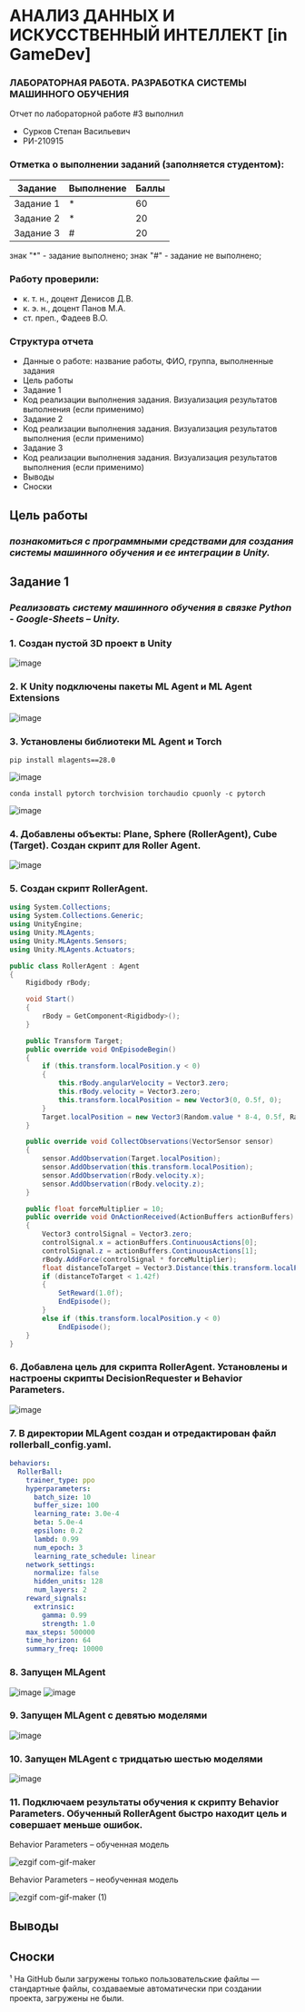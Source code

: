 # АНАЛИЗ ДАННЫХ И ИСКУССТВЕННЫЙ ИНТЕЛЛЕКТ [in GameDev]
### ЛАБОРАТОРНАЯ РАБОТА. РАЗРАБОТКА СИСТЕМЫ МАШИННОГО ОБУЧЕНИЯ

Отчет по лабораторной работе #3 выполнил
- Сурков Степан Васильевич
- РИ-210915
### Отметка о выполнении заданий (заполняется студентом):
| Задание | Выполнение | Баллы |
| ------ | ------ | ------ |
| Задание 1 | * | 60 |
| Задание 2 | * | 20 |
| Задание 3 | # | 20 |

знак "*" - задание выполнено; знак "#" - задание не выполнено;

### Работу проверили:
- к. т. н., доцент Денисов Д.В.
- к. э. н., доцент Панов М.А.
- ст. преп., Фадеев В.О.

### Структура отчета

- Данные о работе: название работы, ФИО, группа, выполненные задания
- Цель работы
- Задание 1
- Код реализации выполнения задания. Визуализация результатов выполнения (если применимо)
- Задание 2
- Код реализации выполнения задания. Визуализация результатов выполнения (если применимо)
- Задание 3
- Код реализации выполнения задания. Визуализация результатов выполнения (если применимо)
- Выводы
- Сноски

## Цель работы
### *познакомиться с программными средствами для создания системы машинного обучения и ее интеграции в Unity.*

## Задание 1
### *Реализовать систему машинного обучения в связке Python - Google-Sheets – Unity.*

### 1. Создан пустой 3D проект в Unity
![image](https://user-images.githubusercontent.com/66885212/208491945-60894771-10bc-45f6-9253-d47fdeae72eb.png)

### 2. К Unity подключены пакеты ML Agent и ML Agent Extensions
![image](https://user-images.githubusercontent.com/66885212/208492676-48a3f8ff-47a8-48f3-9238-7ade571cc865.png)


### 3. Установлены библиотеки ML Agent и Torch
`pip install mlagents==28.0`

![image](https://user-images.githubusercontent.com/66885212/208494346-30261d41-63e4-4289-b86f-478e3334afe7.png)

`conda install pytorch torchvision torchaudio cpuonly -c pytorch`

![image](https://user-images.githubusercontent.com/66885212/208498886-c618eae6-b590-4804-8a30-24c17f63d330.png)

### 4. Добавлены объекты: Plane, Sphere (RollerAgent), Cube (Target). Создан скрипт для Roller Agent.
![image](https://user-images.githubusercontent.com/66885212/208502115-721a6435-5ca3-4e6d-8e53-0f27016a3563.png)

### 5. Создан скрипт RollerAgent.
```c#
using System.Collections;
using System.Collections.Generic;
using UnityEngine;
using Unity.MLAgents;
using Unity.MLAgents.Sensors;
using Unity.MLAgents.Actuators;

public class RollerAgent : Agent
{
    Rigidbody rBody;

    void Start()
    {
        rBody = GetComponent<Rigidbody>();
    }

    public Transform Target;
    public override void OnEpisodeBegin()
    {
        if (this.transform.localPosition.y < 0)
        {
            this.rBody.angularVelocity = Vector3.zero;
            this.rBody.velocity = Vector3.zero;
            this.transform.localPosition = new Vector3(0, 0.5f, 0);
        }
        Target.localPosition = new Vector3(Random.value * 8-4, 0.5f, Random.value * 8-4);
    }

    public override void CollectObservations(VectorSensor sensor)
    {
        sensor.AddObservation(Target.localPosition);
        sensor.AddObservation(this.transform.localPosition);
        sensor.AddObservation(rBody.velocity.x);
        sensor.AddObservation(rBody.velocity.z);
    }

    public float forceMultiplier = 10;
    public override void OnActionReceived(ActionBuffers actionBuffers)
    {
        Vector3 controlSignal = Vector3.zero;
        controlSignal.x = actionBuffers.ContinuousActions[0];
        controlSignal.z = actionBuffers.ContinuousActions[1];
        rBody.AddForce(controlSignal * forceMultiplier);
        float distanceToTarget = Vector3.Distance(this.transform.localPosition, Target.localPosition);
        if (distanceToTarget < 1.42f)
        {
            SetReward(1.0f);
            EndEpisode();
        }
        else if (this.transform.localPosition.y < 0)
            EndEpisode();
    }
}
```

### 6. Добавлена цель для скрипта RollerAgent. Установлены и настроены скрипты DecisionRequester и Behavior Parameters.
![image](https://user-images.githubusercontent.com/66885212/208502873-9ea7d2b7-7fdd-4e7f-b4a8-c4f716812d66.png)

### 7. В директории MLAgent создан и отредактирован файл rollerball_config.yaml.
```yaml
behaviors:
  RollerBall:
    trainer_type: ppo
    hyperparameters:
      batch_size: 10
      buffer_size: 100
      learning_rate: 3.0e-4
      beta: 5.0e-4
      epsilon: 0.2
      lambd: 0.99
      num_epoch: 3
      learning_rate_schedule: linear
    network_settings:
      normalize: false
      hidden_units: 128
      num_layers: 2
    reward_signals:
      extrinsic:
        gamma: 0.99
        strength: 1.0
    max_steps: 500000
    time_horizon: 64
    summary_freq: 10000
```

### 8. Запущен MLAgent
![image](https://user-images.githubusercontent.com/66885212/208516800-696da8a8-ef31-46c6-8dc5-a030ad1ed9e5.png)
![image](https://user-images.githubusercontent.com/66885212/208516945-5996b97a-3ae2-4112-86be-0cd441d11b89.png)

### 9. Запущен MLAgent с девятью моделями
![image](https://user-images.githubusercontent.com/66885212/208522090-0ace70f9-6cc5-49d4-bdbc-c3a1355f26ba.png)

### 10. Запущен MLAgent с тридцатью шестью моделями
![image](https://user-images.githubusercontent.com/66885212/208523526-608502bf-f995-4502-833d-5f7b0d00b379.png)

### 11. Подключаем результаты обучения к скрипту Behavior Parameters. Обученный RollerAgent быстро находит цель и совершает меньше ошибок.

Behavior Parameters – обученная модель

![ezgif com-gif-maker](https://user-images.githubusercontent.com/66885212/208525268-b00d9c39-f16a-420e-8f2c-bf2ef41076b8.gif)

Behavior Parameters – необученная модель

![ezgif com-gif-maker (1)](https://user-images.githubusercontent.com/66885212/208525848-ff22a6fa-c0ad-464c-a77b-e3786ba1f27d.gif)

## Выводы



## Сноски

¹ На GitHub были загружены только пользовательские файлы — стандартные файлы, создаваемые автоматически при создании проекта, загружены не были.
